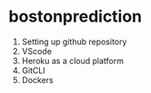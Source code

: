 # bostonprediction

1. Setting up github repository
2. VScode
3. Heroku as a cloud platform
4. GitCLI
5. Dockers